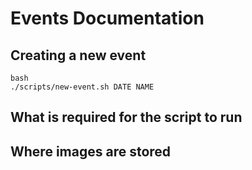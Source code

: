# Events Documentation

## Creating a new event
```
bash
./scripts/new-event.sh DATE NAME 
```

## What is required for the script to run

## Where images are stored

